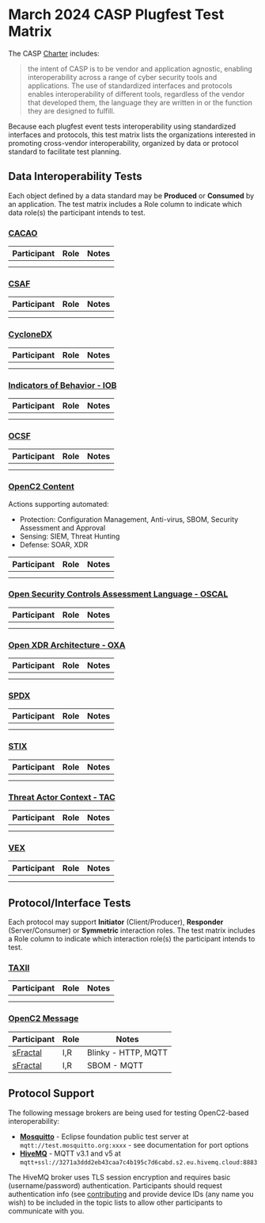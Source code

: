 # March 2024 CASP Plugfest Test Matrix

The CASP [Charter](../../CHARTER.md) includes:
> the intent of CASP is to be vendor and application agnostic,
enabling interoperability across a range of cyber security tools and applications.
The use of standardized interfaces and protocols enables interoperability of different tools,
regardless of the vendor that developed them, the language they are written in
or the function they are designed to fulfill.

Because each plugfest event tests interoperability using standardized interfaces and protocols,
this test matrix lists the organizations interested in promoting cross-vendor interoperability,
organized by data or protocol standard to facilitate test planning.

## Data Interoperability Tests

Each object defined by a data standard may be **Produced** or **Consumed** by an application.
The test matrix includes a Role column to indicate which data role(s) the participant intends
to test.

### [CACAO](https://www.oasis-open.org/committees/tc_home.php?wg_abbrev=cacao)

| Participant | Role | Notes |
|-------------|------|-------|
|             |      |       |
|             |      |       |

### [CSAF](https://www.oasis-open.org/committees/tc_home.php?wg_abbrev=csaf)

| Participant | Role | Notes |
|-------------|------|-------|
|             |      |       |
|             |      |       |

### [CycloneDX](https://cyclonedx.org/specification/overview/)

| Participant | Role | Notes |
|-------------|------|-------|
|             |      |       |
|             |      |       |

### [Indicators of Behavior - IOB](https://opencybersecurityalliance.org/iob/)

| Participant | Role | Notes |
|-------------|------|-------|
|             |      |       |
|             |      |       |

### [OCSF](https://github.com/ocsf/)

| Participant | Role | Notes |
|-------------|------|-------|
|             |      |       |
|             |      |       |

### [OpenC2 Content](https://www.oasis-open.org/committees/tc_home.php?wg_abbrev=openc2)
Actions supporting automated:
* Protection: Configuration Management, Anti-virus, SBOM, Security Assessment and Approval
* Sensing: SIEM, Threat Hunting
* Defense: SOAR, XDR

| Participant | Role | Notes |
|-------------|------|-------|
|             |      |       |
|             |      |       |

### [Open Security Controls Assessment Language - OSCAL](https://pages.nist.gov/OSCAL/)

| Participant | Role | Notes |
|-------------|------|-------|
|             |      |       |
|             |      |       |

### [Open XDR Architecture - OXA](https://github.com/opencybersecurityalliance/oxa)

| Participant | Role | Notes |
|-------------|------|-------|
|             |      |       |
|             |      |       |

### [SPDX](https://spdx.dev/)

| Participant | Role | Notes |
|-------------|------|-------|
|             |      |       |
|             |      |       |

### [STIX](https://www.oasis-open.org/committees/tc_home.php?wg_abbrev=cti)

| Participant | Role | Notes |
|-------------|------|-------|
|             |      |       |
|             |      |       |

### [Threat Actor Context - TAC](https://www.oasis-open.org/committees/tc_home.php?wg_abbrev=tac)

| Participant | Role | Notes |
|-------------|------|-------|
|             |      |       |
|             |      |       |

### [VEX](https://github.com/openvex/spec)

| Participant | Role | Notes |
|-------------|------|-------|
|             |      |       |
|             |      |       |

## Protocol/Interface Tests

Each protocol may support **Initiator** (Client/Producer), **Responder** (Server/Consumer)
or **Symmetric** interaction roles.  The test matrix includes a Role column to indicate
which interaction role(s) the participant intends to test.

### [TAXII](https://www.oasis-open.org/committees/tc_home.php?wg_abbrev=cti)

| Participant | Role | Notes |
|-------------|------|-------|
|             |      |       |
|             |      |       |

### [OpenC2 Message](https://www.oasis-open.org/committees/tc_home.php?wg_abbrev=openc2)

| Participant     | Role | Notes               |
|-----------------|------|---------------------|
| [sFractal](SweatEquity/sFractal/README.md) | I,R  | Blinky - HTTP, MQTT |
| [sFractal](SweatEquity/sFractal/README.md) | I,R  | SBOM - MQTT         |

## Protocol Support

The following message brokers are being used for testing OpenC2-based interoperability:
* [**Mosquitto**](https://test.mosquitto.org/) - Eclipse foundation public test server at
`mqtt://test.mosquitto.org:xxxx` - see documentation for port options
* [**HiveMQ**](https://www.hivemq.com/) - MQTT v3.1 and v5 at
`mqtt+ssl://3271a3ddd2eb43caa7c4b195c7d6cabd.s2.eu.hivemq.cloud:8883`

The HiveMQ broker uses TLS session encryption and requires basic (username/password)
authentication. Participants should request authentication info (see [contributing](../../CONTRIBUTING.md)
and provide device IDs (any name you wish) to be included in the topic lists to allow other participants to
communicate with you.
